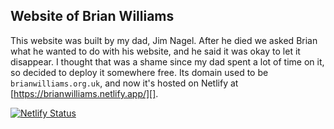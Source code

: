 Website of Brian Williams
-------------------------

This website was built by my dad, Jim Nagel.
After he died we asked Brian what he wanted to do with his website,
and he said it was okay to let it disappear.
I thought that was a shame since my dad spent a lot of time on it,
so decided to deploy it somewhere free.
Its domain used to be `brianwilliams.org.uk`,
and now it's hosted on Netlify at [https://brianwilliams.netlify.app/][].

[![Netlify Status](https://api.netlify.com/api/v1/badges/8b557987-5c0e-406b-93e2-44f55672d2a6/deploy-status)](https://app.netlify.com/sites/brianwilliams/deploys)
